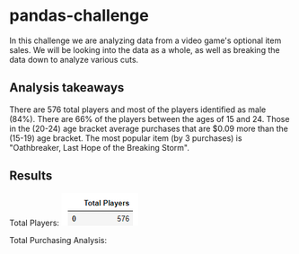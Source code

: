 # pandas-challenge
In this challenge we are analyzing data from a video game's optional item sales. We will be looking into the data as a whole, as well as breaking the data down to analyze various cuts.

## Analysis takeaways
There are 576 total players and most of the players identified as male (84%). There are 66% of the players between the ages of 15 and 24. Those in the (20-24) age bracket average purchases that are $0.09 more than the (15-19) age bracket. The most popular item (by 3 purchases) is "Oathbreaker, Last Hope of the Breaking Storm".

## Results

Total Players:
![Total Players Dataframe](https://github.com/LongPatrol/pandas-challenge/blob/main/Total_Players_dataframe.png)

Total Purchasing Analysis:
